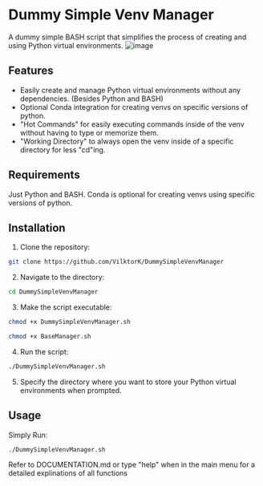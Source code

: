 # Dummy Simple Venv Manager

A dummy simple BASH script that simplifies the process of creating and using Python virtual environments.
![image](https://github.com/user-attachments/assets/2fbe4d73-a242-481b-bed4-0d73f954e7cb)

## Features

- Easily create and manage Python virtual environments without any dependencies. (Besides Python and BASH)
- Optional Conda integration for creating venvs on specific versions of python.
- "Hot Commands" for easily executing commands inside of the venv without having to type or memorize them.
- "Working Directory" to always open the venv inside of a specific directory for less "cd"ing.

## Requirements

Just Python and BASH. Conda is optional for creating venvs using specific versions of python.

## Installation

1. Clone the repository:
```bash
git clone https://github.com/VilktorK/DummySimpleVenvManager
```

2. Navigate to the directory:
```bash
cd DummySimpleVenvManager
```

3. Make the script executable:
```bash
chmod +x DummySimpleVenvManager.sh
```
```bash
chmod +x BaseManager.sh
```

4. Run the script:
```bash
./DummySimpleVenvManager.sh
```

5. Specify the directory where you want to store your Python virtual environments when prompted.

## Usage

Simply Run:
```bash
./DummySimpleVenvManager.sh
```
Refer to DOCUMENTATION.md or type "help" when in the main menu for a detailed explinations of all functions

